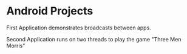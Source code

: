 # Android Projects
First Application demonstrates broadcasts between apps.

Second Application runs on two threads to play the game "Three Men Morris"

